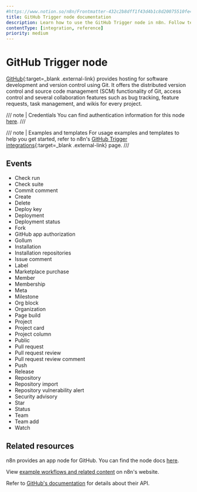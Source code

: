 ```yaml
---
#https://www.notion.so/n8n/Frontmatter-432c2b8dff1f43d4b1c8d20075510fe4
title: GitHub Trigger node documentation
description: Learn how to use the GitHub Trigger node in n8n. Follow technical documentation to integrate GitHub Trigger node into your workflows.
contentType: [integration, reference]
priority: medium
---
```


# GitHub Trigger node

[GitHub](https://github.com/){:target=_blank .external-link} provides hosting for software development and version control using Git. It offers the distributed version control and source code management (SCM) functionality of Git, access control and several collaboration features such as bug tracking, feature requests, task management, and wikis for every project.

/// note | Credentials
You can find authentication information for this node [here](/integrations/builtin/credentials/github.md).
///

///  note  | Examples and templates
For usage examples and templates to help you get started, refer to n8n's [GitHub Trigger integrations](https://n8n.io/integrations/github-trigger/){:target=_blank .external-link} page.
///

## Events

* Check run
* Check suite
* Commit comment
* Create
* Delete
* Deploy key
* Deployment
* Deployment status
* Fork
* GitHub app authorization
* Gollum
* Installation
* Installation repositories
* Issue comment
* Label
* Marketplace purchase
* Member
* Membership
* Meta
* Milestone
* Org block
* Organization
* Page build
* Project
* Project card
* Project column
* Public
* Pull request
* Pull request review
* Pull request review comment
* Push
* Release
* Repository
* Repository import
* Repository vulnerability alert
* Security advisory
* Star
* Status
* Team
* Team add
* Watch

## Related resources

n8n provides an app node for GitHub. You can find the node docs [here](/integrations/builtin/app-nodes/n8n-nodes-base.github.md).

View [example workflows and related content](https://n8n.io/integrations/github-trigger/) on n8n's website.

Refer to [GitHub's documentation](https://docs.github.com/en/rest) for details about their API.
